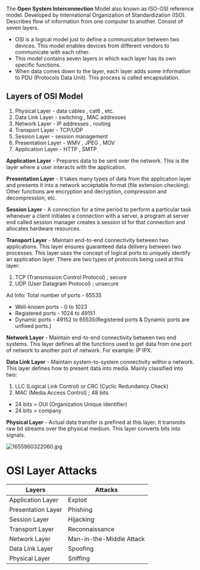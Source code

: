 The **Open System Interconnection** Model also known as ISO-OSI reference model. Developed by International Organization of Standardization (ISO). Describes flow of information from one computer to another. Consist of seven layers.

- OSI is a logical model just to define a communication between two devices. This model enables devices from different vendors to communicate with each other.
- This model contains seven layers in which each layer has its own specific functions.
- When data comes down to the layer, each layer adds some information to PDU (Protocols Data Unit). This process is called encapsulation.

## ****Layers of OSI Model****

1. Physical Layer - data cables , cat6 , etc.
2. Data Link Layer - switching , MAC addresses
3. Network Layer - IP addresses , routing
4. Transport Layer - TCP/UDP
5. Session Layer - session management
6. Presentation Layer - WMV , JPEG , MOV
7. Application Layer - HTTP , SMTP

**Application Layer** - Prepares data to be sent over the network. This is the layer where a user interacts with the application.

**Presentation Layer** - It takes many types of data from the application layer and presents it into a network acceptable format (file extension checking). Other functions are encryption and decryption, compression and decompression, etc.

**Session Layer** - A connection for a time period to perform a particular task whenever a client initiates a connection with a server, a program at server end called session manager creates a session id for that connection and allocates hardware resources.

**Transport Layer** - Maintain end-to-end connectivity between two applications. This layer ensures guaranteed data delivery between two processes. This layer uses the concept of logical ports to uniquely identify an application layer. There are two types of protocols being used at this layer:

1. TCP (Transmission Control Protocol) ; secure
2. UDP (User Datagram Protocol) ; unsecure

Ad Info: Total number of ports - 65535

- Well-known ports - 0 to 1023
- Registered ports - 1024 to 49151
- Dynamic ports - 49152 to 65535(Registered ports & Dynamic ports are unfixed ports.)

**Network Layer** - Maintain end-to-end connectivity between two end systems. This layer defines all the functions used to get data from one port of network to another port of network. For example: IP IPX.

**Data Link Layer** - Maintain system-to-system connectivity within a network. This layer defines how to present data into media. Mainly classified into two:

1. LLC (Logical Link Control) or CRC (Cyclic Redundancy Check)
2. MAC (Media Access Control) ; 48 bits

- 24 bits > OUI (Organization Unique Identifier)
- 24 bits > company

**Physical Layer** - Actual data transfer is prefined at this layer. It transmits raw bit streams over the physical medium. This layer converts bits into signals.

![1655960322060.jpg](https://s3-us-west-2.amazonaws.com/secure.notion-static.com/c932689f-376c-45d6-a58d-748e21ab3f81/1655960322060.jpg)

# OSI Layer Attacks
| Layers | Attacks |
| --- | --- |
| Application Layer | Exploit |
| Presentation Layer  | Phishing |
| Session Layer | Hijacking |
| Transport Layer  | Reconnaissance |
| Network Layer  | Man-in-the-Middle Attack |
| Data Link Layer | Spoofing |
| Physical Layer  | Sniffing |
